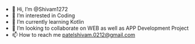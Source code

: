 - 👋 Hi, I’m @Shivam1272
- 👀 I’m interested in Coding
- 🌱 I’m currently learning Kotlin
- 💞️ I’m looking to collaborate on WEB as well as APP Development Project
- 📫 How to reach me patelshivam.0212@gmail.com

<!---
Shivam1272/Shivam1272 is a ✨ special ✨ repository because its `README.md` (this file) appears on your GitHub profile.
You can click the Preview link to take a look at your changes.
--->
